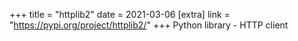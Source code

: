 +++
title = "httplib2"
date = 2021-03-06
[extra]
link = "https://pypi.org/project/httplib2/"
+++
Python library - HTTP client

